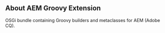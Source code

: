 ## About AEM Groovy Extension

OSGi bundle containing Groovy builders and metaclasses for AEM (Adobe CQ).